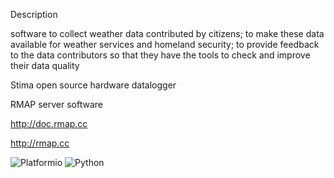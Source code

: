 Description

software to collect weather data contributed by citizens; to make
these data available for weather services and homeland security; to
provide feedback to the data contributors so that they have the tools
to check and improve their data quality

Stima open source hardware datalogger

RMAP server software

http://doc.rmap.cc

http://rmap.cc

![Platformio](https://github.com/r-map/rmap/workflows/platformio/badge.svg)
![Python](https://github.com/r-map/rmap/workflows/Python/badge.svg)
